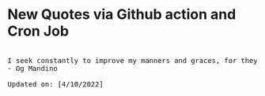 # New Quotes via Github action and Cron Job

<pre>
<!-- #quote -->
I seek constantly to improve my manners and graces, for they are the sugar to which all are attracted.
- Og Mandino

Updated on: [4/10/2022]
<!-- #quoteEnd -->
</pre>
